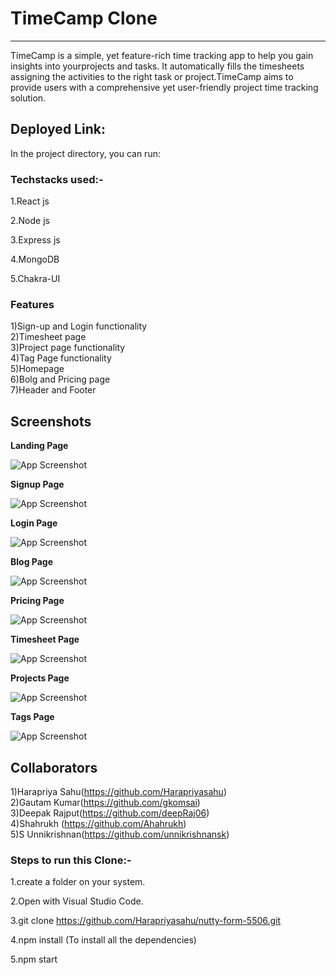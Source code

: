 # TimeCamp Clone
<hr/>


TimeCamp is a simple, yet feature-rich time tracking app to help you gain insights into yourprojects and tasks. It automatically fills the timesheets assigning the activities to the right task or project.TimeCamp aims to provide users with a comprehensive yet user-friendly project time tracking solution.

## Deployed Link:

In the project directory, you can run:

### Techstacks used:-
1.React js

2.Node js

3.Express js

4.MongoDB

5.Chakra-UI

### Features
1)Sign-up and Login functionality  <br/>
2)Timesheet page  <br/>
3)Project page functionality <br/>
4)Tag Page functionality <br/>
5)Homepage  <br/>
6)Bolg and Pricing page <br/>
7)Header and Footer <br/>


## Screenshots

**Landing Page**

![App Screenshot](https://github.com/deepRaj06/time_camp_Clone/blob/master/Screenshots/Screenshot%20(125).png?raw=true)

**Signup Page**

![App Screenshot](https://github.com/deepRaj06/time_camp_Clone/blob/master/Screenshots/Screenshot%20(126).png?raw=true)

**Login Page**

![App Screenshot](https://github.com/deepRaj06/time_camp_Clone/blob/master/Screenshots/Screenshot%20(127).png?raw=true)

**Blog Page**

![App Screenshot](https://github.com/deepRaj06/time_camp_Clone/blob/master/Screenshots/Screenshot%20(128).png?raw=true)

**Pricing Page**

![App Screenshot](https://github.com/deepRaj06/time_camp_Clone/blob/master/Screenshots/Screenshot%20(129).png?raw=true)

**Timesheet Page**

![App Screenshot](https://github.com/deepRaj06/time_camp_Clone/blob/master/Screenshots/Screenshot%20(135).png?raw=true)

**Projects Page**

![App Screenshot](https://github.com/deepRaj06/time_camp_Clone/blob/master/Screenshots/Screenshot%20(136).png?raw=true)

**Tags Page**

![App Screenshot](https://github.com/deepRaj06/time_camp_Clone/blob/master/Screenshots/Screenshot%20(137).png?raw=true)


## Collaborators
1)Harapriya Sahu(https://github.com/Harapriyasahu) <br/>
2)Gautam Kumar(https://github.com/gkomsai)  <br/>
3)Deepak Rajput(https://github.com/deepRaj06)  <br/>
4)Shahrukh (https://github.com/Ahahrukh)  <br/>
5)S Unnikrishnan(https://github.com/unnikrishnansk)


### Steps to run this Clone:-

1.create a folder on your system.

2.Open with Visual Studio Code.

3.git clone https://github.com/Harapriyasahu/nutty-form-5506.git

4.npm install  (To install all the dependencies)

5.npm start

